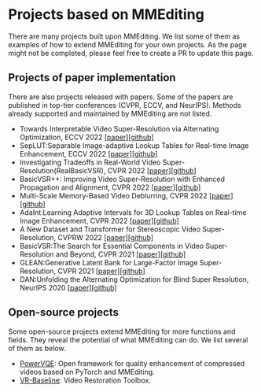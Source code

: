 # Projects based on MMEditing

There are many projects built upon MMEditing.
We list some of them as examples of how to extend MMEditing for your own projects.
As the page might not be completed, please feel free to create a PR to update this page.

## Projects of paper implementation

There are also projects released with papers.
Some of the papers are published in top-tier conferences (CVPR, ECCV, and NeurIPS).
Methods already supported and maintained by MMEditing are not listed.

- Towards Interpretable Video Super-Resolution via Alternating Optimization, ECCV 2022 [\[paper\]](https://arxiv.org/abs/2207.10765)[\[github\]](https://github.com/caojiezhang/DAVSR)
- SepLUT:Separable Image-adaptive Lookup Tables for Real-time Image Enhancement, ECCV 2022 [\[paper\]](https://arxiv.org/abs/2207.08351)[\[github\]](https://github.com/ImCharlesY/SepLUT)
- Investigating Tradeoffs in Real-World Video Super-Resolution(RealBasicVSR), CVPR 2022 [\[paper\]](https://arxiv.org/abs/2111.12704)[\[github\]](https://github.com/ckkelvinchan/RealBasicVSR)
- BasicVSR++: Improving Video Super-Resolution with Enhanced Propagation and Alignment, CVPR 2022 [\[paper\]](https://arxiv.org/abs/2104.13371)[\[github\]](https://github.com/ckkelvinchan/BasicVSR_PlusPlus)
- Multi-Scale Memory-Based Video Deblurring, CVPR 2022 [\[paper\]](https://arxiv.org/abs/2204.02977)[\[github\]](https://github.com/jibo27/MemDeblur)
- AdaInt:Learning Adaptive Intervals for 3D Lookup Tables on Real-time Image Enhancement, CVPR 2022 [\[paper\]](https://arxiv.org/abs/2204.13983)[\[github\]](https://github.com/ImCharlesY/AdaInt)
- A New Dataset and Transformer for Stereoscopic Video Super-Resolution, CVPRW 2022 [\[paper\]](https://openaccess.thecvf.com/content/CVPR2022W/NTIRE/papers/Imani_A_New_Dataset_and_Transformer_for_Stereoscopic_Video_Super-Resolution_CVPRW_2022_paper.pdf)[\[github\]](https://github.com/H-deep/Trans-SVSR)
- BasicVSR:The Search for Essential Components in Video Super-Resolution and Beyond, CVPR 2021 [\[paper\]](https://arxiv.org/abs/2012.02181)[\[github\]](https://github.com/ckkelvinchan/BasicVSR-IconVSR)
- GLEAN:Generative Latent Bank for Large-Factor Image Super-Resolution, CVPR 2021 [\[paper\]](https://arxiv.org/abs/2012.00739)[\[github\]](https://github.com/ckkelvinchan/GLEAN)
- DAN:Unfolding the Alternating Optimization for Blind Super Resolution, NeurIPS 2020 [\[paper\]](https://arxiv.org/abs/2010.02631v4)[\[github\]](https://github.com/AlexZou14/DAN-Basd-on-Openmmlab)

## Open-source projects

Some open-source projects extend MMEditing for more functions and fields.
They reveal the potential of what MMEditing can do. We list several of them as below.

- [PowerVQE](https://github.com/ryanxingql/powervqe): Open framework for quality enhancement of compressed videos based on PyTorch and MMEditing.
- [VR-Baseline](https://github.com/linjing7/VR-Baseline): Video Restoration Toolbox.
